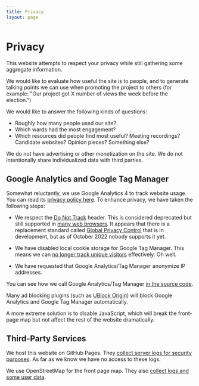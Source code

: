 ```yaml
---
title: Privacy 
layout: page
---
```


Privacy
=======

This website attempts to respect your privacy while still gathering
some aggregate information.

We would like to evaluate how useful the site is to people, and to
generate talking points we can use when promoting the project to
others (for example: "Our project got X number of views the week
before the election.")

We would like to answer the following kinds of questions:

- Roughly how many people used our site?
- Which wards had the most engagement?
- Which resources did people find most useful? Meeting recordings?
  Candidate websites? Opinion pieces? Something else?

We do not have advertising or other monetization on the site. 
We do not intentionally share individualized data with third parties. 

Google Analytics and Google Tag Manager
---------------------------------------

Somewhat reluctantly, we use Google Analytics 4 to track website
usage. You can read its [privacy policy
here](https://support.google.com/tagmanager/answer/9323295?hl=en). To enhance privacy, we have taken the following steps:

- We respect the [Do Not
  Track](https://en.wikipedia.org/wiki/Do_Not_Track) header. This is
  considered deprecated but 
  still supported in [many web
  browsers](https://developer.mozilla.org/en-US/docs/Web/API/navigator/doNotTrack).
  It appears that there is a replacement standard called [Global
  Privacy Control](https://globalprivacycontrol.org/) that is in
  development, but as of October 2022 nobody supports it yet. 

- We have disabled local cookie storage for Google Tag Manager.
  This means we can [no longer track unique
  visitors](https://helgeklein.com/blog/google-analytics-cookieless-tracking-without-gdpr-consent/) effectively. 
  Oh well.

- We have requested that Google Analytics/Tag Manager anonymize IP
  addresses.

You can see how we call Google Analytics/Tag Manager [in the source
code](https://github.com/CivicTechWR/WRVotesMunicipal2022/blob/master/docs/_includes/google-analytics.html). 

Many ad blocking plugins (such as [UBlock
Origin](https://ublockorigin.com/)) will block Google Analytics and
Google Tag Manager automatically. 

A more extreme solution is to
disable JavaScript, which will break the front-page map but not affect
the rest of the website dramatically.


Third-Party Services
--------------------

We host this website on GitHub Pages. They [collect server logs for
security
purposes](https://docs.github.com/en/pages/getting-started-with-github-pages/about-github-pages#data-collection).
As far as we know we have no access to these logs. 

We use OpenStreetMap for the front page map. They also [collect logs
and some user
data](https://wiki.osmfoundation.org/wiki/Privacy_Policy#Data_we_receive_automatically).
